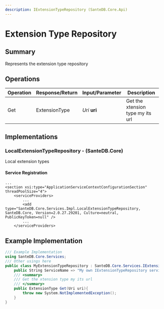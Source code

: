 ```yaml
---
description: IExtensionTypeRepository (SanteDB.Core.Api)
---
```


# Extension Type Repository

## Summary

Represents the extension type repository

## Operations

| Operation | Response/Return | Input/Parameter | Description                      |
| --------- | --------------- | --------------- | -------------------------------- |
| Get       | ExtensionType   | _Uri_ **uri**   | Get the xtension type my its url |

## Implementations

### LocalExtensionTypeRepository - (SanteDB.Core)

Local extension types

#### Service Registration

```markup
...
<section xsi:type="ApplicationServiceContextConfigurationSection" threadPoolSize="4">
    <serviceProviders>
        ...
        <add type="SanteDB.Core.Services.Impl.LocalExtensionTypeRepository, SanteDB.Core, Version=2.0.27.29201, Culture=neutral, PublicKeyToken=null" />
        ...
    </serviceProviders>
```

## Example Implementation

```csharp
/// Example Implementation
using SanteDB.Core.Services;
/// Other usings here
public class MyExtensionTypeRepository : SanteDB.Core.Services.IExtensionTypeRepository { 
    public String ServiceName => "My own IExtensionTypeRepository service";
    /// <summary>
    /// Get the xtension type my its url
    /// </summary>
    public ExtensionType Get(Uri uri){
        throw new System.NotImplementedException();
    }
}
```
